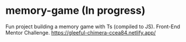# memory-game (In progress)

Fun project building a memory game with Ts (compiled to JS). Front-End Mentor Challenge.
https://gleeful-chimera-ccea84.netlify.app/
